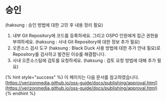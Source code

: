 # 승인

\(haksung : 승인 방법에 대한 고민 후 내용 정리 필요\)

1. 내부 Git Repository에 코드를 등록하세요. 그리고 OSPO 인원에게 접근 권한을 부여하세요. \(haksung : 사내 Git Repository에 대한 정보 추가 필요\)
2. 오픈소스 검사 도구 \(haksung : Black Duck 사용 방법에 대한 추가 안내 필요\)로 Repository를 검사하고 발견된 이슈를 해결합니다. 
3. 사내 오픈소스팀에 검토를 요청하세요. \(haksung : 검토 요청 방법에 대해 추가 필요\)

{% hint style="success" %}
이 페이지는 다음 문서를 참고하였습니다. [https://verizonmedia.github.io/oss-guide/docs/publishing/approval.html](https://verizonmedia.github.io/oss-guide/docs/publishing/approval.html)
{% endhint %}



